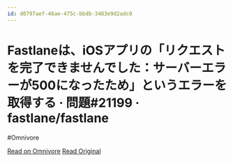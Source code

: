 ```yaml
---
id: d0797aef-46ae-475c-bbdb-3483e9d2adc0
---
```


# Fastlaneは、iOSアプリの「リクエストを完了できませんでした：サーバーエラーが500になったため」というエラーを取得する · 問題#21199 · fastlane/fastlane
#Omnivore

[Read on Omnivore](https://omnivore.app/me/fastlane-i-os-500-21199-fastlane-fastlane-18f776ef95d)
[Read Original](https://github.com/fastlane/fastlane/issues/21199)


